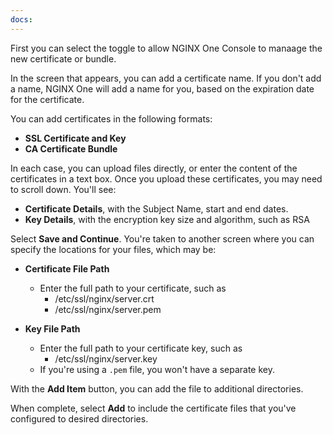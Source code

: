 ```yaml
---
docs:
---
```


First you can select the toggle to allow NGINX One Console to manaage the new certificate or bundle.

In the screen that appears, you can add a certificate name. If you don't add a name, NGINX One will add a name for you, based on the expiration date for the certificate.

You can add certificates in the following formats:

- **SSL Certificate and Key**
- **CA Certificate Bundle**

In each case, you can upload files directly, or enter the content of the certificates in a text box. Once you upload these certificates, you may need to scroll down. You'll see:

- **Certificate Details**, with the Subject Name, start and end dates. 
- **Key Details**, with the encryption key size and algorithm, such as RSA

Select **Save and Continue**. You're taken to another screen where you can specify the locations for your files, which may be:

- **Certificate File Path**
  - Enter the full path to your certificate, such as
    - /etc/ssl/nginx/server.crt
    - /etc/ssl/nginx/server.pem

- **Key File Path**
  - Enter the full path to your certificate key, such as
    - /etc/ssl/nginx/server.key
  - If you're using a `.pem` file, you won't have a separate key.

With the **Add Item** button, you can add the file to additional directories.

When complete, select **Add** to include the certificate files that you've configured to desired directories.
